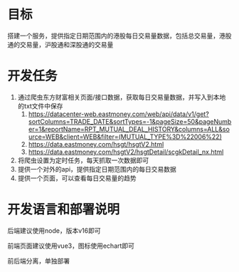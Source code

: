 # 目标

搭建一个服务，提供指定日期范围内的港股每日交易量数据，包括总交易量，港股通的交易量，沪股通和深股通的交易量

# 开发任务

1. 通过爬虫东方财富相关页面/接口数据，获取每日交易量数据，并写入到本地的txt文件中保存
   1. https://datacenter-web.eastmoney.com/web/api/data/v1/get?sortColumns=TRADE_DATE&sortTypes=-1&pageSize=50&pageNumber=1&reportName=RPT_MUTUAL_DEAL_HISTORY&columns=ALL&source=WEB&client=WEB&filter=(MUTUAL_TYPE%3D%22006%22)
   2. https://data.eastmoney.com/hsgt/hsgtV2.html
   3. https://data.eastmoney.com/hsgtV2/hsgtDetail/scgkDetail_nx.html
2. 将爬虫设置为定时任务，每天抓取一次数据即可
3. 提供一个对外的api，提供指定日期范围内的每日交易数据
4. 提供一个页面，可以查看每日交易量的趋势

# 开发语言和部署说明

后端建议使用node，版本v16即可

前端页面建议使用vue3，图标使用echart即可

前后端分离，单独部署
